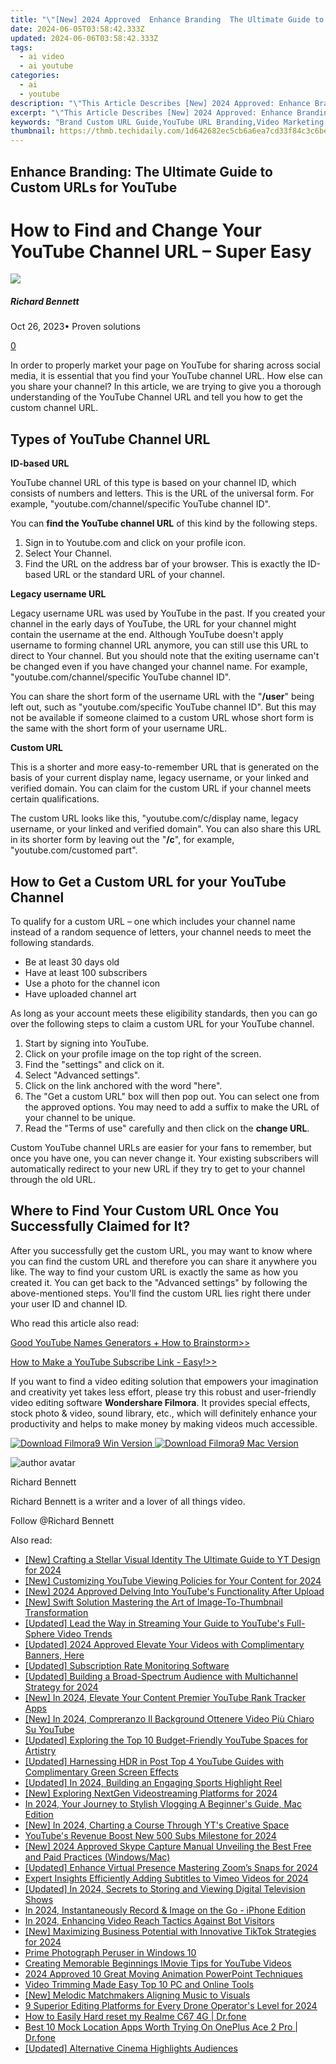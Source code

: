 ```yaml
---
title: "\"[New] 2024 Approved  Enhance Branding  The Ultimate Guide to Custom URLs for YouTube\""
date: 2024-06-05T03:58:42.333Z
updated: 2024-06-06T03:58:42.333Z
tags:
  - ai video
  - ai youtube
categories:
  - ai
  - youtube
description: "\"This Article Describes [New] 2024 Approved: Enhance Branding: The Ultimate Guide to Custom URLs for YouTube\""
excerpt: "\"This Article Describes [New] 2024 Approved: Enhance Branding: The Ultimate Guide to Custom URLs for YouTube\""
keywords: "Brand Custom URL Guide,YouTube URL Branding,Video Marketing URLs,Custom URL Strategies,Enhance Video Identity,URL Personalization Tips,Branded URL Creation"
thumbnail: https://thmb.techidaily.com/1d642682ec5cb6a6ea7cd33f84c3c6bed241d468dfb7fb68a3c7508632db1da6.jpg
---
```


## Enhance Branding: The Ultimate Guide to Custom URLs for YouTube

# How to Find and Change Your YouTube Channel URL – Super Easy

![](https://images.wondershare.com/filmora/article-images/richard-bennett.jpg)

##### Richard Bennett

 Oct 26, 2023• Proven solutions

[0](#commentsBoxSeoTemplate)

In order to properly market your page on YouTube for sharing across social media, it is essential that you find your YouTube channel URL. How else can you share your channel? In this article, we are trying to give you a thorough understanding of the YouTube Channel URL and tell you how to get the custom channel URL.

## Types of YouTube Channel URL

**ID-based URL**

YouTube channel URL of this type is based on your channel ID, which consists of numbers and letters. This is the URL of the universal form. For example, "youtube.com/channel/specific YouTube channel ID".

You can **find the YouTube channel URL** of this kind by the following steps.

1. Sign in to Youtube.com and click on your profile icon.
2. Select Your Channel.
3. Find the URL on the address bar of your browser. This is exactly the ID-based URL or the standard URL of your channel.

**Legacy username URL**

Legacy username URL was used by YouTube in the past. If you created your channel in the early days of YouTube, the URL for your channel might contain the username at the end. Although YouTube doesn't apply username to forming channel URL anymore, you can still use this URL to direct to Your channel. But you should note that the exiting username can't be changed even if you have changed your channel name. For example, "youtube.com/channel/specific YouTube channel ID".

You can share the short form of the username URL with the "**/user**" being left out, such as "youtube.com/specific YouTube channel ID". But this may not be available if someone claimed to a custom URL whose short form is the same with the short form of your username URL.

**Custom URL**

This is a shorter and more easy-to-remember URL that is generated on the basis of your current display name, legacy username, or your linked and verified domain. You can claim for the custom URL if your channel meets certain qualifications.

The custom URL looks like this, "youtube.com/c/display name, legacy username, or your linked and verified domain". You can also share this URL in its shorter form by leaving out the "**/c**", for example, "youtube.com/customed part".

## **How to Get a Custom URL for your YouTube Channel**

To qualify for a custom URL – one which includes your channel name instead of a random sequence of letters, your channel needs to meet the following standards.

* Be at least 30 days old
* Have at least 100 subscribers
* Use a photo for the channel icon
* Have uploaded channel art

As long as your account meets these eligibility standards, then you can go over the following steps to claim a custom URL for your YouTube channel.

   1. Start by signing into YouTube.
   2. Click on your profile image on the top right of the screen.
   3. Find the "settings" and click on it.
   4. Select "Advanced settings".
   5. Click on the link anchored with the word "here".
   6. The "Get a custom URL" box will then pop out. You can select one from the approved options. You may need to add a suffix to make the URL of your channel to be unique.
   7. Read the "Terms of use" carefully and then click on the **change URL**.

Custom YouTube channel URLs are easier for your fans to remember, but once you have one, you can never change it. Your existing subscribers will automatically redirect to your new URL if they try to get to your channel through the old URL.

## Where to Find Your **Custom URL Once You Successfully Claimed for It?**

After you successfully get the custom URL, you may want to know where you can find the custom URL and therefore you can share it anywhere you like. The way to find your custom URL is exactly the same as how you created it. You can get back to the "Advanced settings" by following the above-mentioned steps. You'll find the custom URL lies right there under your user ID and channel ID.

Who read this article also read:

[Good YouTube Names Generators + How to Brainstorm>>](https://tools.techidaily.com/wondershare/filmora/download/)

[How to Make a YouTube Subscribe Link - Easy!>>](https://tools.techidaily.com/wondershare/filmora/download/)

If you want to find a video editing solution that empowers your imagination and creativity yet takes less effort, please try this robust and user-friendly video editing software **Wondershare Filmora**. It provides special effects, stock photo & video, sound library, etc., which will definitely enhance your productivity and helps to make money by making videos much accessible.

[![Download Filmora9 Win Version](https://images.wondershare.com/filmora/guide/download-btn-win.jpg) ](https://tools.techidaily.com/wondershare/filmora/download/) [![Download Filmora9 Mac Version](https://images.wondershare.com/filmora/guide/download-btn-mac.jpg) ](https://tools.techidaily.com/wondershare/filmora/download/)

![author avatar](https://images.wondershare.com/filmora/article-images/richard-bennett.jpg)

Richard Bennett

Richard Bennett is a writer and a lover of all things video.

Follow @Richard Bennett

<span class="atpl-alsoreadstyle">Also read:</span>
<div><ul>
<li><a href="https://facebook-record-videos.techidaily.com/new-crafting-a-stellar-visual-identity-the-ultimate-guide-to-yt-design-for-2024/"><u>[New] Crafting a Stellar Visual Identity  The Ultimate Guide to YT Design for 2024</u></a></li>
<li><a href="https://facebook-record-videos.techidaily.com/new-customizing-youtube-viewing-policies-for-your-content-for-2024/"><u>[New] Customizing YouTube Viewing Policies for Your Content for 2024</u></a></li>
<li><a href="https://facebook-record-videos.techidaily.com/new-2024-approved-delving-into-youtubes-functionality-after-upload/"><u>[New] 2024 Approved  Delving Into YouTube's Functionality After Upload</u></a></li>
<li><a href="https://facebook-record-videos.techidaily.com/new-swift-solution-mastering-the-art-of-image-to-thumbnail-transformation/"><u>[New] Swift Solution  Mastering the Art of Image-To-Thumbnail Transformation</u></a></li>
<li><a href="https://facebook-record-videos.techidaily.com/updated-lead-the-way-in-streaming-your-guide-to-youtubes-full-sphere-video-trends/"><u>[Updated] Lead the Way in Streaming  Your Guide to YouTube's Full-Sphere Video Trends</u></a></li>
<li><a href="https://facebook-record-videos.techidaily.com/updated-2024-approved-elevate-your-videos-with-complimentary-banners-here/"><u>[Updated] 2024 Approved  Elevate Your Videos with Complimentary Banners, Here</u></a></li>
<li><a href="https://facebook-record-videos.techidaily.com/updated-subscription-rate-monitoring-software/"><u>[Updated] Subscription Rate Monitoring Software</u></a></li>
<li><a href="https://facebook-record-videos.techidaily.com/updated-building-a-broad-spectrum-audience-with-multichannel-strategy-for-2024/"><u>[Updated] Building a Broad-Spectrum Audience with Multichannel Strategy for 2024</u></a></li>
<li><a href="https://facebook-record-videos.techidaily.com/new-in-2024-elevate-your-content-premier-youtube-rank-tracker-apps/"><u>[New] In 2024, Elevate Your Content  Premier YouTube Rank Tracker Apps</u></a></li>
<li><a href="https://facebook-record-videos.techidaily.com/new-in-2024-compreranzo-il-background-ottenere-video-piu-chiaro-su-youtube/"><u>[New] In 2024, Compreranzo Il Background  Ottenere Video Più Chiaro Su YouTube</u></a></li>
<li><a href="https://facebook-record-videos.techidaily.com/updated-exploring-the-top-10-budget-friendly-youtube-spaces-for-artistry/"><u>[Updated] Exploring the Top 10 Budget-Friendly YouTube Spaces for Artistry</u></a></li>
<li><a href="https://facebook-record-videos.techidaily.com/updated-harnessing-hdr-in-post-top-4-youtube-guides-with-complimentary-green-screen-effects/"><u>[Updated] Harnessing HDR in Post  Top 4 YouTube Guides with Complimentary Green Screen Effects</u></a></li>
<li><a href="https://facebook-record-videos.techidaily.com/updated-in-2024-building-an-engaging-sports-highlight-reel/"><u>[Updated] In 2024, Building an Engaging Sports Highlight Reel</u></a></li>
<li><a href="https://facebook-record-videos.techidaily.com/new-exploring-nextgen-videostreaming-platforms-for-2024/"><u>[New] Exploring NextGen Videostreaming Platforms for 2024</u></a></li>
<li><a href="https://facebook-record-videos.techidaily.com/in-2024-your-journey-to-stylish-vlogging-a-beginners-guide-mac-edition/"><u>In 2024, Your Journey to Stylish Vlogging  A Beginner's Guide, Mac Edition</u></a></li>
<li><a href="https://facebook-record-videos.techidaily.com/new-in-2024-charting-a-course-through-yts-creative-space/"><u>[New] In 2024, Charting a Course Through YT's Creative Space</u></a></li>
<li><a href="https://facebook-record-videos.techidaily.com/youtubes-revenue-boost-new-500-subs-milestone-for-2024/"><u>YouTube's Revenue Boost  New 500 Subs Milestone for 2024</u></a></li>
<li><a href="https://desktop-recording.techidaily.com/new-2024-approved-skype-capture-manual-unveiling-the-best-free-and-paid-practices-windowsmac/"><u>[New] 2024 Approved  Skype Capture Manual  Unveiling the Best Free and Paid Practices (Windows/Mac)</u></a></li>
<li><a href="https://screen-capture.techidaily.com/updated-enhance-virtual-presence-mastering-zooms-snaps-for-2024/"><u>[Updated] Enhance Virtual Presence  Mastering Zoom’s Snaps for 2024</u></a></li>
<li><a href="https://vimeo-videos.techidaily.com/expert-insights-efficiently-adding-subtitles-to-vimeo-videos-for-2024/"><u>Expert Insights  Efficiently Adding Subtitles to Vimeo Videos for 2024</u></a></li>
<li><a href="https://on-screen-recording.techidaily.com/updated-in-2024-secrets-to-storing-and-viewing-digital-television-shows/"><u>[Updated] In 2024, Secrets to Storing and Viewing Digital Television Shows</u></a></li>
<li><a href="https://extra-approaches.techidaily.com/in-2024-instantaneously-record-and-image-on-the-go-iphone-edition/"><u>In 2024, Instantaneously Record & Image on the Go - iPhone Edition</u></a></li>
<li><a href="https://youtube-clips.techidaily.com/in-2024-enhancing-video-reach-tactics-against-bot-visitors/"><u>In 2024, Enhancing Video Reach  Tactics Against Bot Visitors</u></a></li>
<li><a href="https://tiktok-clips.techidaily.com/new-maximizing-business-potential-with-innovative-tiktok-strategies-for-2024/"><u>[New] Maximizing Business Potential with Innovative TikTok Strategies for 2024</u></a></li>
<li><a href="https://extra-resources.techidaily.com/prime-photograph-peruser-in-windows-10/"><u>Prime Photograph Peruser in Windows 10</u></a></li>
<li><a href="https://youtube-clips.techidaily.com/creating-memorable-beginnings-imovie-tips-for-youtube-videos/"><u>Creating Memorable Beginnings  IMovie Tips for YouTube Videos</u></a></li>
<li><a href="https://animation-videos.techidaily.com/2024-approved-10-great-moving-animation-powerpoint-techniques/"><u>2024 Approved 10 Great Moving Animation PowerPoint Techniques</u></a></li>
<li><a href="https://ai-vdieo-software.techidaily.com/video-trimming-made-easy-top-10-pc-and-online-tools/"><u>Video Trimming Made Easy Top 10 PC and Online Tools</u></a></li>
<li><a href="https://extra-approaches.techidaily.com/new-melodic-matchmakers-aligning-music-to-visuals/"><u>[New] Melodic Matchmakers  Aligning Music to Visuals</u></a></li>
<li><a href="https://extra-resources.techidaily.com/9-superior-editing-platforms-for-every-drone-operators-level-for-2024/"><u>9 Superior Editing Platforms for Every Drone Operator's Level for 2024</u></a></li>
<li><a href="https://techidaily.com/how-to-easily-hard-reset-my-realme-c67-4g-drfone-by-drfone-reset-android-reset-android/"><u>How to Easily Hard reset my Realme C67 4G | Dr.fone</u></a></li>
<li><a href="https://fake-location.techidaily.com/best-10-mock-location-apps-worth-trying-on-oneplus-ace-2-pro-drfone-by-drfone-virtual-android/"><u>Best 10 Mock Location Apps Worth Trying On OnePlus Ace 2 Pro | Dr.fone</u></a></li>
<li><a href="https://youtube-videos.techidaily.com/updated-alternative-cinema-highlights-audiences/"><u>[Updated] Alternative Cinema Highlights Audiences</u></a></li>
</ul></div>

<ins class="adsbygoogle"
      style="display:block"
      data-ad-client="ca-pub-7571918770474297"
      data-ad-slot="8358498916"
      data-ad-format="auto"
      data-full-width-responsive="true"></ins>